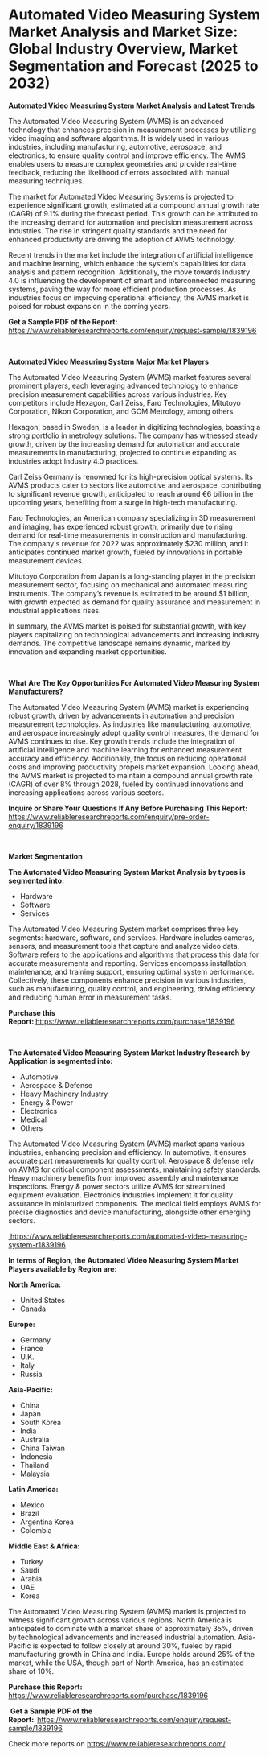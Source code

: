 <p><h1>Automated Video Measuring System Market Analysis and Market Size: Global Industry Overview, Market Segmentation and Forecast (2025 to 2032)</h1></p><p><strong>Automated Video Measuring System Market Analysis and Latest Trends</strong></p>
<p><p>The Automated Video Measuring System (AVMS) is an advanced technology that enhances precision in measurement processes by utilizing video imaging and software algorithms. It is widely used in various industries, including manufacturing, automotive, aerospace, and electronics, to ensure quality control and improve efficiency. The AVMS enables users to measure complex geometries and provide real-time feedback, reducing the likelihood of errors associated with manual measuring techniques.</p><p>The market for Automated Video Measuring Systems is projected to experience significant growth, estimated at a compound annual growth rate (CAGR) of 9.1% during the forecast period. This growth can be attributed to the increasing demand for automation and precision measurement across industries. The rise in stringent quality standards and the need for enhanced productivity are driving the adoption of AVMS technology. </p><p>Recent trends in the market include the integration of artificial intelligence and machine learning, which enhance the system's capabilities for data analysis and pattern recognition. Additionally, the move towards Industry 4.0 is influencing the development of smart and interconnected measuring systems, paving the way for more efficient production processes. As industries focus on improving operational efficiency, the AVMS market is poised for robust expansion in the coming years.</p></p>
<p><strong>Get a Sample PDF of the Report:&nbsp;</strong> <a href="https://www.reliableresearchreports.com/enquiry/request-sample/1839196?utm_campaign=3086&utm_medium=2&utm_source=Github&utm_content=ia&utm_term=12042025&utm_id=automated-video-measuring-system">https://www.reliableresearchreports.com/enquiry/request-sample/1839196</a></p>
<p>&nbsp;</p>
<p><strong>Automated Video Measuring System Major Market Players</strong></p>
<p><p>The Automated Video Measuring System (AVMS) market features several prominent players, each leveraging advanced technology to enhance precision measurement capabilities across various industries. Key competitors include Hexagon, Carl Zeiss, Faro Technologies, Mitutoyo Corporation, Nikon Corporation, and GOM Metrology, among others.</p><p>Hexagon, based in Sweden, is a leader in digitizing technologies, boasting a strong portfolio in metrology solutions. The company has witnessed steady growth, driven by the increasing demand for automation and accurate measurements in manufacturing, projected to continue expanding as industries adopt Industry 4.0 practices.</p><p>Carl Zeiss Germany is renowned for its high-precision optical systems. Its AVMS products cater to sectors like automotive and aerospace, contributing to significant revenue growth, anticipated to reach around €6 billion in the upcoming years, benefiting from a surge in high-tech manufacturing.</p><p>Faro Technologies, an American company specializing in 3D measurement and imaging, has experienced robust growth, primarily due to rising demand for real-time measurements in construction and manufacturing. The company's revenue for 2022 was approximately $230 million, and it anticipates continued market growth, fueled by innovations in portable measurement devices.</p><p>Mitutoyo Corporation from Japan is a long-standing player in the precision measurement sector, focusing on mechanical and automated measuring instruments. The company’s revenue is estimated to be around $1 billion, with growth expected as demand for quality assurance and measurement in industrial applications rises.</p><p>In summary, the AVMS market is poised for substantial growth, with key players capitalizing on technological advancements and increasing industry demands. The competitive landscape remains dynamic, marked by innovation and expanding market opportunities.</p></p>
<p>&nbsp;</p>
<p><strong>What Are The Key Opportunities For Automated Video Measuring System Manufacturers?</strong></p>
<p><p>The Automated Video Measuring System (AVMS) market is experiencing robust growth, driven by advancements in automation and precision measurement technologies. As industries like manufacturing, automotive, and aerospace increasingly adopt quality control measures, the demand for AVMS continues to rise. Key growth trends include the integration of artificial intelligence and machine learning for enhanced measurement accuracy and efficiency. Additionally, the focus on reducing operational costs and improving productivity propels market expansion. Looking ahead, the AVMS market is projected to maintain a compound annual growth rate (CAGR) of over 8% through 2028, fueled by continued innovations and increasing applications across various sectors.</p></p>
<p><strong>Inquire or Share Your Questions If Any Before Purchasing This Report:</strong> <a href="https://www.reliableresearchreports.com/enquiry/pre-order-enquiry/1839196?utm_campaign=3086&utm_medium=2&utm_source=Github&utm_content=ia&utm_term=12042025&utm_id=automated-video-measuring-system">https://www.reliableresearchreports.com/enquiry/pre-order-enquiry/1839196</a></p>
<p>&nbsp;</p>
<p><strong>Market Segmentation</strong></p>
<p><strong>The Automated Video Measuring System Market Analysis by types is segmented into:</strong></p>
<p><ul><li>Hardware</li><li>Software</li><li>Services</li></ul></p>
<p><p>The Automated Video Measuring System market comprises three key segments: hardware, software, and services. Hardware includes cameras, sensors, and measurement tools that capture and analyze video data. Software refers to the applications and algorithms that process this data for accurate measurements and reporting. Services encompass installation, maintenance, and training support, ensuring optimal system performance. Collectively, these components enhance precision in various industries, such as manufacturing, quality control, and engineering, driving efficiency and reducing human error in measurement tasks.</p></p>
<p><strong>Purchase this Report:&nbsp;</strong><a href="https://www.reliableresearchreports.com/purchase/1839196?utm_campaign=3086&utm_medium=2&utm_source=Github&utm_content=ia&utm_term=12042025&utm_id=automated-video-measuring-system">https://www.reliableresearchreports.com/purchase/1839196</a></p>
<p>&nbsp;</p>
<p><strong>The Automated Video Measuring System Market Industry Research by Application is segmented into:</strong></p>
<p><ul><li>Automotive</li><li>Aerospace & Defense</li><li>Heavy Machinery Industry</li><li>Energy & Power</li><li>Electronics</li><li>Medical</li><li>Others</li></ul></p>
<p><p>The Automated Video Measuring System (AVMS) market spans various industries, enhancing precision and efficiency. In automotive, it ensures accurate part measurements for quality control. Aerospace & defense rely on AVMS for critical component assessments, maintaining safety standards. Heavy machinery benefits from improved assembly and maintenance inspections. Energy & power sectors utilize AVMS for streamlined equipment evaluation. Electronics industries implement it for quality assurance in miniaturized components. The medical field employs AVMS for precise diagnostics and device manufacturing, alongside other emerging sectors.</p></p>
<p><a href="https://www.reliableresearchreports.com/automated-video-measuring-system-r1839196?utm_campaign=3086&utm_medium=2&utm_source=Github&utm_content=ia&utm_term=12042025&utm_id=automated-video-measuring-system">&nbsp;https://www.reliableresearchreports.com/automated-video-measuring-system-r1839196</a></p>
<p><strong>In terms of Region, the Automated Video Measuring System Market Players available by Region are:</strong></p>
<p>
    <p> <strong> North America: </strong>
        <ul>
            <li>United States</li>
            <li>Canada</li>
        </ul>
        </p> 
    <p> <strong> Europe: </strong>
        <ul>
            <li>Germany</li>
            <li>France</li>
            <li>U.K.</li>
            <li>Italy</li>
            <li>Russia</li>
        </ul>
        </p> 
    <p> <strong> Asia-Pacific: </strong>
        <ul>
            <li>China</li>
            <li>Japan</li>
            <li>South Korea</li>
            <li>India</li>
            <li>Australia</li>
            <li>China Taiwan</li>
            <li>Indonesia</li>
            <li>Thailand</li>
            <li>Malaysia</li>
        </ul>
        </p> 
    <p> <strong> Latin America: </strong>
        <ul>
            <li>Mexico</li>
            <li>Brazil</li>
            <li>Argentina Korea</li>
            <li>Colombia</li>
        </ul>
        </p> 
    <p> <strong> Middle East & Africa: </strong>
        <ul>
            <li>Turkey</li>
            <li>Saudi</li>
            <li>Arabia</li>
            <li>UAE</li>
            <li>Korea</li>
        </ul>
    </p>
    </p>
<p><p>The Automated Video Measuring System (AVMS) market is projected to witness significant growth across various regions. North America is anticipated to dominate with a market share of approximately 35%, driven by technological advancements and increased industrial automation. Asia-Pacific is expected to follow closely at around 30%, fueled by rapid manufacturing growth in China and India. Europe holds around 25% of the market, while the USA, though part of North America, has an estimated share of 10%.</p></p>
<p><strong>Purchase this Report: </strong><a href="https://www.reliableresearchreports.com/purchase/1839196?utm_campaign=3086&utm_medium=2&utm_source=Github&utm_content=ia&utm_term=12042025&utm_id=automated-video-measuring-system">https://www.reliableresearchreports.com/purchase/1839196</a></p>
<p>&nbsp;<strong>Get a Sample PDF of the Report:&nbsp;&nbsp;</strong><a href="https://www.reliableresearchreports.com/enquiry/request-sample/1839196?utm_campaign=3086&utm_medium=2&utm_source=Github&utm_content=ia&utm_term=12042025&utm_id=automated-video-measuring-system">https://www.reliableresearchreports.com/enquiry/request-sample/1839196</a></p>
<p><strong></strong></p>
<p>Check more reports on <a href="https://www.reliableresearchreports.com/?utm_campaign=3086&utm_medium=2&utm_source=Github&utm_content=ia&utm_term=12042025&utm_id=automated-video-measuring-system">https://www.reliableresearchreports.com/</a></p>